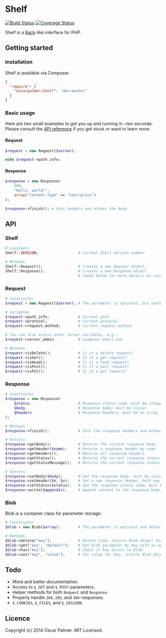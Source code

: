 # Shelf

[![Build Status](https://travis-ci.org/oscarpalmer/shelf.png?branch=master)](https://travis-ci.org/oscarpalmer/shelf) [![Coverage Status](https://coveralls.io/repos/oscarpalmer/shelf/badge.png?branch=master)](https://coveralls.io/r/oscarpalmer/shelf?branch=master)

Shelf is a [Rack](//rack.github.io)-like interface for PHP.

## Getting started

### Installation

Shelf is available via Composer.

```json
{
  "require": {
    "oscarpalmer/shelf": "dev-master"
  }
}
```

### Basic usage

Here are two small examples to get you up and running in ~ten seconds. Please consult the [API reference](#api) if you get stuck or want to learn more.

#### Request

```php
$request = new Request($server);

echo $request->path_info;
```

#### Response

```php
$response = new Response(
    200,
    "Hello, world!",
    array("Content-Type" => "text/plain")
);

$response->finish(); # Sets headers and echoes the body.
```

## API

### Shelf

```php
# Constants
Shelf::VERSION;                  # Current Shelf version number.

# Methods
Shelf::Request();                # Creates a new Request object.
Shelf::Response();               # Creates a new Response object.
                                 # Check below for more details on constructor parameters.
```

### Request

```php
# Constructor
$request = new Request($server); # The parameter is optional, but useful for testing; defaults to $_SERVER.

# Variables
$request->path_info;             # Current path.
$request->protocol;              # Current protocol.
$request->request_method;        # Current request method.

# You can also access other server variables, e.g.:
$request->server_admin           # you@your-email.com

# Methods
$request->isDelete();            # Is it a delete request?
$request->isGet();               # Is it a get request?
$request->isHead();              # Is it a head request?
$request->isPost();              # Is it a post request?
$request->isPut();               # Is it a put request?
```

### Response

```php
# Constructor
$response = new Response(
    $status,                     # Response status code; must be integer.
    $body,                       # Response body; must be scalar.
    $headers                     # Response headers; must be an array.
);

# Methods
$response->finish();             # Sets the response headers and echoes the response body.

# Getters
$response->getBody();            # Returns the current response body.
$response->getHeader($name);     # Returns a response header by name.
$response->getHeaders();         # Returns all response headers.
$response->getStatus();          # Returns the current response status code.
$response->getStatusMessage();   # Returns the current response status message.

# Setters
$response->setBody($body);       # Set the response body; must be scalar.
$response->setHeader($k, $v);    # Set a new response header; both key and value must be strings.
$response->setStatus($status);   # Set the response status code; must be integer.
$response->write($appendix);     # Append content to the response body; must be scalar.
```

### Blob

Blob is a container class for parameter storage.

```php
# Constructor
$blob = new Blob($array);        # The parameter is optional and defaults to an empty array.

# Methods
$blob->delete("key");            # Delete item; returns Blob object for chaining.
$blob->get("key", "default");    # Get Blob parameter by key with an optional default value.
$blob->has("key");               # Check if key exists in Blob.
$blob->set("key", "value");      # Set value for key; returns Blob object for chaining.
```

## Todo

- More and better documentation.
- Access to `$_GET` and `$_POST`-parameters.
- Helper methods for both `Request` and `Response`.
- Properly handle `204`, `205`, and `304`-responses.
- `$_COOKIES`, `$_FILES`, and `$_SESSION`.

## Licence

Copyright (c) 2014 Oscar Palmér. MIT Licensed.